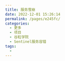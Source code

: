 ```yaml
---
title: 服务雪崩
date: 2022-12-01 15:26:14
permalink: /pages/e245fc/
categories:
  - 更多
  - 项目
  - 谷粒学院
  - Sentinel服务容错
tags:
  - 
---
```

